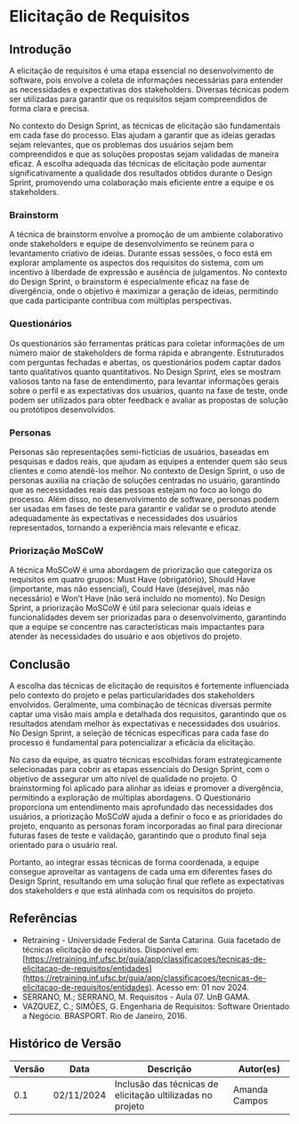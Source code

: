 # Elicitação de Requisitos

## Introdução
A elicitação de requisitos é uma etapa essencial no desenvolvimento de software, pois envolve a coleta de informações necessárias para entender as necessidades e expectativas dos stakeholders. Diversas técnicas podem ser utilizadas para garantir que os requisitos sejam compreendidos de forma clara e precisa.

No contexto do Design Sprint, as técnicas de elicitação são fundamentais em cada fase do processo. Elas ajudam a garantir que as ideias geradas sejam relevantes, que os problemas dos usuários sejam bem compreendidos e que as soluções propostas sejam validadas de maneira eficaz. A escolha adequada das técnicas de elicitação pode aumentar significativamente a qualidade dos resultados obtidos durante o Design Sprint, promovendo uma colaboração mais eficiente entre a equipe e os stakeholders.

### Brainstorm
A técnica de brainstorm envolve a promoção de um ambiente colaborativo onde stakeholders e equipe de desenvolvimento se reúnem para o levantamento criativo de ideias. Durante essas sessões, o foco está em explorar amplamente os aspectos dos requisitos do sistema, com um incentivo à liberdade de expressão e ausência de julgamentos. No contexto do Design Sprint, o brainstorm é especialmente eficaz na fase de divergência, onde o objetivo é maximizar a geração de ideias, permitindo que cada participante contribua com múltiplas perspectivas.

### Questionários
Os questionários são ferramentas práticas para coletar informações de um número maior de stakeholders de forma rápida e abrangente. Estruturados com perguntas fechadas e abertas, os questionários podem captar dados tanto qualitativos quanto quantitativos. No Design Sprint, eles se mostram valiosos tanto na fase de entendimento, para levantar informações gerais sobre o perfil e as expectativas dos usuários, quanto na fase de teste, onde podem ser utilizados para obter feedback e avaliar as propostas de solução ou protótipos desenvolvidos.

### Personas
Personas são representações semi-fictícias de usuários, baseadas em pesquisas e dados reais, que ajudam as equipes a entender quem são seus clientes e como atendê-los melhor. No contexto de Design Sprint, o uso de personas auxilia na criação de soluções centradas no usuário, garantindo que as necessidades reais das pessoas estejam no foco ao longo do processo. Além disso, no desenvolvimento de software, personas podem ser usadas em fases de teste para garantir e validar se o produto atende adequadamente às expectativas e necessidades dos usuários representados, tornando a experiência mais relevante e eficaz.

### Priorização MoSCoW

A técnica MoSCoW é uma abordagem de priorização que categoriza os requisitos em quatro grupos: Must Have (obrigatório), Should Have (importante, mas não essencial), Could Have (desejável, mas não necessário) e Won't Have (não será incluído no momento). No Design Sprint, a priorização MoSCoW é útil para selecionar quais ideias e funcionalidades devem ser priorizadas para o desenvolvimento, garantindo que a equipe se concentre nas características mais impactantes para atender às necessidades do usuário e aos objetivos do projeto.

## Conclusão

A escolha das técnicas de elicitação de requisitos é fortemente influenciada pelo contexto do projeto e pelas particularidades dos stakeholders envolvidos. Geralmente, uma combinação de técnicas diversas permite captar uma visão mais ampla e detalhada dos requisitos, garantindo que os resultados atendam melhor às expectativas e necessidades dos usuários. No Design Sprint, a seleção de técnicas específicas para cada fase do processo é fundamental para potencializar a eficácia da elicitação.

No caso da equipe, as quatro técnicas escolhidas foram estrategicamente selecionadas para cobrir as etapas essenciais do Design Sprint, com o objetivo de assegurar um alto nível de qualidade no projeto. O brainstorming foi aplicado para alinhar as ideias e promover a divergência, permitindo a exploração de múltiplas abordagens. O Questionário proporciona um entendimento mais aprofundado das necessidades dos usuários, a priorização MoSCoW ajuda a definir o foco e as prioridades do projeto, enquanto as personas foram incorporadas ao final para direcionar futuras fases de teste e validação, garantindo que o produto final seja orientado para o usuário real.

Portanto, ao integrar essas técnicas de forma coordenada, a equipe consegue aproveitar as vantagens de cada uma em diferentes fases do Design Sprint, resultando em uma solução final que reflete as expectativas dos stakeholders e que está alinhada com os requisitos do projeto.


## Referências

- Retraining - Universidade Federal de Santa Catarina. Guia facetado de técnicas elicitação de requisitos. Disponível em: [https://retraining.inf.ufsc.br/guia/app/classificacoes/tecnicas-de-elicitacao-de-requisitos/entidades](https://retraining.inf.ufsc.br/guia/app/classificacoes/tecnicas-de-elicitacao-de-requisitos/entidades). Acesso em: 01 nov 2024.
- SERRANO, M.; SERRANO, M. Requisitos - Aula 07. UnB GAMA.
- VAZQUEZ, C.; SIMÕES, G. Engenharia de Requisitos: Software Orientado a Negócio. BRASPORT. Rio de Janeiro, 2016.

## Histórico de Versão
| Versão | Data       | Descrição | Autor(es) |
| ------ | ---------- | --------- | --------- |
| 0.1    | 02/11/2024 | Inclusão das técnicas de elicitação ultilizadas no projeto | Amanda Campos |